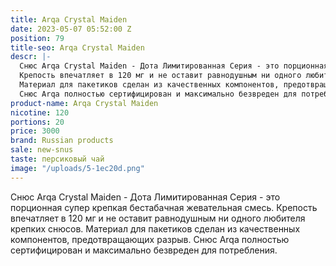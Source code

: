 ```yaml
---
title: Arqa Crystal Maiden
date: 2023-05-07 05:52:00 Z
position: 79
title-seo: Arqa Crystal Maiden
descr: |-
  Снюс Arqa Crystal Maiden - Дота Лимитированная Серия - это порционная супер крепкая бестабачная жевательная смесь.
  Крепость впечатляет в 120 мг и не оставит равнодушным ни одного любителя крепких снюсов.
  Материал для пакетиков сделан из качественных компонентов, предотвращающих разрыв.
  Снюс Arqa полностью сертифицирован и максимально безвреден для потребления.
product-name: Arqa Crystal Maiden
nicotine: 120
portions: 20
price: 3000
brand: Russian products
sale: new-snus
taste: персиковый чай
image: "/uploads/5-1ec20d.png"
---
```


Снюс Arqa Crystal Maiden - Дота Лимитированная Серия - это порционная супер крепкая бестабачная жевательная смесь.
Крепость впечатляет в 120 мг и не оставит равнодушным ни одного любителя крепких снюсов.
Материал для пакетиков сделан из качественных компонентов, предотвращающих разрыв.
Снюс Arqa полностью сертифицирован и максимально безвреден для потребления.